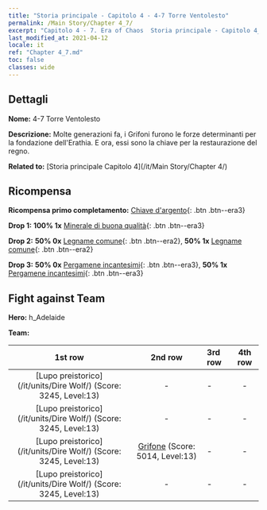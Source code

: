 ```yaml
---
title: "Storia principale - Capitolo 4 - 4-7 Torre Ventolesto"
permalink: /Main Story/Chapter 4_7/
excerpt: "Capitolo 4 - 7. Era of Chaos  Storia principale - Capitolo 4_7. 4-7 Torre Ventolesto"
last_modified_at: 2021-04-12
locale: it
ref: "Chapter 4_7.md"
toc: false
classes: wide
---
```


## Dettagli

 **Nome:** 4-7 Torre Ventolesto

 **Descrizione:** Molte generazioni fa, i Grifoni furono le forze determinanti per la fondazione dell'Erathia. E ora, essi sono la chiave per la restaurazione del regno.

 **Related to:** [Storia principale Capitolo 4](/it/Main Story/Chapter 4/)

## Ricompensa

 **Ricompensa primo completamento:** [Chiave d'argento](/it/Items/con_693/){: .btn .btn--era3}

 **Drop 1:** **100% 1x** [Minerale di buona qualità](/it/Items/mat_12/){: .btn .btn--era3}

 **Drop 2:** **50% 0x** [Legname comune](/it/Items/mat_7/){: .btn .btn--era2}, **50% 1x** [Legname comune](/it/Items/mat_7/){: .btn .btn--era2}

 **Drop 3:** **50% 0x** [Pergamene incantesimi](/it/Items/con_694/){: .btn .btn--era3}, **50% 1x** [Pergamene incantesimi](/it/Items/con_694/){: .btn .btn--era3}


## Fight against Team
 **Hero:** h_Adelaide

 **Team:**


  | 1st row | 2nd row | 3rd row | 4th row |
  |:----:|:----:|:----|:----:|
  | [Lupo preistorico](/it/units/Dire Wolf/) (Score: 3245, Level:13)  | - | - | - |
  | [Lupo preistorico](/it/units/Dire Wolf/) (Score: 3245, Level:13)  | - | - | - |
  | [Lupo preistorico](/it/units/Dire Wolf/) (Score: 3245, Level:13)  | [Grifone](/it/units/Griffin/) (Score: 5014, Level:13)  | - | - |
  | [Lupo preistorico](/it/units/Dire Wolf/) (Score: 3245, Level:13)  | - | - | - |


